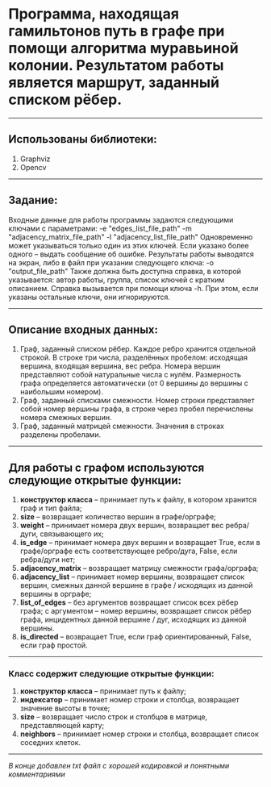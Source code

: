 # Программа, находящая гамильтонов путь в графе при помощи алгоритма муравьиной колонии. Результатом работы является маршрут, заданный списком рёбер.


---

## Использованы библиотеки:

1. Graphviz
2. Opencv

---

## Задание:

Входные данные для работы программы задаются следующими ключами
с параметрами:
-e "edges_list_file_path"
-m "adjacency_matrix_file_path"
-l "adjacency_list_file_path"
Одновременно может указываться только один из этих ключей. Если
указано более одного – выдать сообщение об ошибке.
Результаты работы выводятся на экран, либо в файл при указании
следующего ключа:
-o "output_file_path"
Также должна быть доступна справка, в которой указывается: автор
работы, группа, список ключей с кратким описанием. Справка вызывается
при помощи ключа -h. При этом, если указаны остальные ключи, они
игнорируются.

---

## Описание входных данных:

1. Граф, заданный списком рёбер. Каждое ребро хранится отдельной
строкой. В строке три числа, разделённых пробелом: исходящая
вершина, входящая вершина, вес ребра. Номера вершин представляют
собой натуральные числа с нулём. Размерность графа определяется
автоматически (от 0 вершины до вершины с наибольшим номером).
2. Граф, заданный списками смежности. Номер строки представляет собой
номер вершины графа, в строке через пробел перечислены номера
смежных вершин.
3. Граф, заданный матрицей смежности. Значения в строках разделены
пробелами.

---

## Для работы с графом используются следующие открытые функции:

1. **конструктор класса** – принимает путь к файлу, в котором хранится
граф и тип файла;
2. **size** – возвращает количество вершин в графе/орграфе;
3. **weight** – принимает номера двух вершин, возвращает вес ребра/дуги,
связывающего их;
4. **is_edge** – принимает номера двух вершин и возвращает True, если в
графе/орграфе есть соответствующее ребро/дуга, False, если
ребра/дуги нет;
5. **adjacency_matrix** – возвращает матрицу смежности графа/орграфа;
6. **adjacency_list** – принимает номер вершины, возвращает список
вершин, смежных данной вершине в графе / исходящих из данной
вершины в орграфе;
7. **list_of_edges** – без аргументов возвращает список всех рёбер графа;
с аргументом – номер вершины, возвращает список рёбер графа,
инцидентных данной вершине / дуг, исходящих из данной вершины.
8. **is_directed** – возвращает True, если граф ориентированный, False,
если граф простой.

---

### Класс содержит следующие открытые функции:

1. **конструктор класса** – принимает путь к файлу;
2. **индексатор** – принимает номер строки и столбца, возвращает значение
высоты в точке;
3. **size** – возвращает число строк и столбцов в матрице, представляющей
карту;
4. **neighbors** – принимает номер строки и столбца, возвращает список
соседних клеток.

---

*В конце добавлен txt файл с хорошей кодировкой и понятными комментариями*
